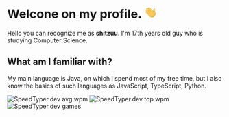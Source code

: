 # Welcone on my profile. <img src="https://raw.githubusercontent.com/shitzuu/shitzuu/main/assets/wave.gif" width="30px">
Hello you can recognize me as **shitzuu**. I'm 17th years old guy who is studying Computer Science. 
## What am I familiar with?
My main language is Java, on which I spend most of my free time, but I also know the basics of such languages as JavaScript, TypeScript, Python.

<img src="https://api.speedtyper.dev/users/shitzuu/badges/averagewpm" alt="SpeedTyper.dev avg wpm" height="25">
<img src="https://api.speedtyper.dev/users/shitzuu/badges/topwpm" alt="SpeedTyper.dev top wpm" height="25">
<img src="https://api.speedtyper.dev/users/shitzuu/badges/gamecount" alt="SpeedTyper.dev games" height="25">
